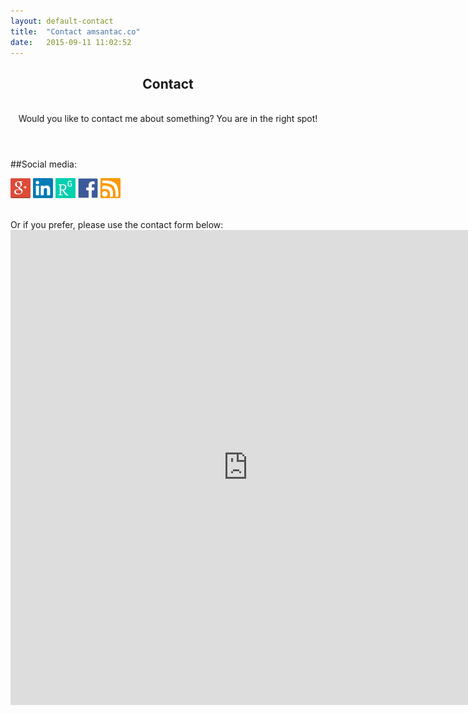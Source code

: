```yaml
---
layout: default-contact
title:  "Contact amsantac.co"
date:   2015-09-11 11:02:52
---
```

<header>
<h2>Contact</h2>
<br>
<span class="byline">Would you like to contact me about something? You are in the right spot!</span>
</header>

##Social media:
<br>

[![google+]][g+_profile]  <a href="https://www.linkedin.com/in/amsantac"><img src="/images/static/linkedin.png" title="LinkedIn" style="height:32px"></a> <a href="http://www.researchgate.net/profile/Ali_Santacruz"><img src="/images/static/rg-icon-180x180.png" title="ResearchGate" style="height:32px"></a> <a href="https://www.facebook.com/amsantac"><img src="/images/static/F_icon.png" title="Facebook" style="height:32px"></a>  <a href="/feed.en.xml"><img src="/images/static/rss.jpg" title="RSS" style="height:32px"></a>

<br>
Or if you prefer, please use the contact form below:

<iframe src="https://docs.google.com/forms/d/1KwCSsN7CkE-BD9KPWYtBRdXUeZJGXZZ8Qad6xAmNCqM/viewform?embedded=true" width="760" height="760" frameborder="0" marginheight="0" marginwidth="0">Loading...</iframe>


[google+]: /images/static/g+32.png "Google+"
[g+_profile]: https://plus.google.com/u/0/117898713832632782598/
[facebook]: /images/static/f_icon.png "Facebook"
[face_profile]: https://www.facebook.com/amsantac
